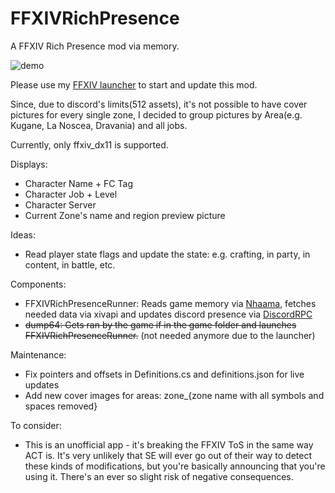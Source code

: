 # FFXIVRichPresence
A FFXIV Rich Presence mod via memory.

![demo](https://i.imgur.com/lJeizBv.png)

Please use my [FFXIV launcher](https://github.com/goaaats/FFXIVQuickLauncher/releases/latest) to start and update this mod.

Since, due to discord's limits(512 assets), it's not possible to have cover pictures for every single zone, I decided to group pictures by Area(e.g. Kugane, La Noscea, Dravania) and all jobs.

Currently, only ffxiv_dx11 is supported.

Displays:
* Character Name + FC Tag
* Character Job + Level
* Character Server
* Current Zone's name and region preview picture

Ideas:
* Read player state flags and update the state: e.g. crafting, in party, in content, in battle, etc.

Components:
* FFXIVRichPresenceRunner: Reads game memory via [Nhaama](https://github.com/goaaats/Nhaama), fetches needed data via xivapi and updates discord presence via [DiscordRPC](https://github.com/Lachee/discord-rpc-csharp)
* ~~dump64: Gets ran by the game if in the game folder and launches FFXIVRichPresenceRunner.~~ (not needed anymore due to the launcher)

Maintenance:
* Fix pointers and offsets in Definitions.cs and definitions.json for live updates
* Add new cover images for areas: zone_{zone name with all symbols and spaces removed}

To consider:
* This is an unofficial app - it's breaking the FFXIV ToS in the same way ACT is. It's very unlikely that SE will ever go out of their way to detect these kinds of modifications, but you're basically announcing that you're using it. There's an ever so slight risk of negative consequences.
